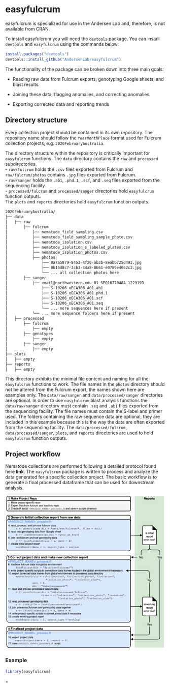 # easyfulcrum

easyfulcrum is specialized for use in the Andersen Lab and, therefore, is not available from CRAN. 

To install easyfulcrum you will need the [`devtools`](https://github.com/hadley/devtools) package. You can install `devtools` and `easyfulcrum` using the commands below:

```r
install.packages("devtools")
devtools::install_github("AndersenLab/easyfulcrum")
```

The functionality of the package can be broken down into three main goals:

+ Reading raw data from Fulcrum exports, genotyping Google sheets, and blast results.

+ Joining these data, flagging anomalies, and correcting anomalies

+ Exporting corrected data and reporting trends

## Directory structure

Every collection project should be contained in its own repository. The repository name should follow the `YearMonthPlace` format used for Fulcrum collection projects, e.g. `2020FebruaryAustralia`.

The directory structure within the repository is critically important for
`easyfulcrum` functions.
The `data` directory contains the  `raw` and `processed` subdirectories.<br>
    - `raw/fulcrum` holds the `.csv` files exported from Fulcrum and `raw/fulcrum/photos` contains `.jpg` files exported from Fulcrum.<br>
    - `raw/sanger` holds the `.ab1`, `.phd.1`, `.scf`, and `.seq` files exported from the sequencing facility.<br>
    - `processed/fulcrum` and `processed/sanger` directories hold `easyfulcrum` function outputs.<br>
The `plots` and `reports` directories hold `easyfulcrum` function outputs.

```
2020FebruaryAustralia/
├── data
│   ├── raw
│       ├── fulcrum
│           ├── nematode_field_sampling.csv
│           ├── nematode_field_sampling_sample_photo.csv
│           ├── nematode_isolation.csv
│           ├── nematode_isolation_s_labeled_plates.csv
│           ├── nematode_isolation_photos.csv
│           ├── photos
│               ├── 0a7a5879-8453-4f20-ab3b-8eabb725d492.jpg
│               ├── 0b16d8c7-3cb3-44a8-8b61-e0789e4062c2.jpg
│               └── ... all collection photos here
│       ├── sanger
│           ├── email@northwestern.edu_01_SEQ1677048A_122319D
│               ├── S-10206_oECA306_A01.ab1
│               ├── S-10206_oECA306_A01.phd.1
│               ├── S-10206_oECA306_A01.scf
│               ├── S-10206_oECA306_A01.seq
│               └── ... more sequences here if present
│           └── ... more sequence folders here if present
│   ├── processed
│       ├── fulcrum
│           ├── empty
│       ├── genotypes
│           ├── empty
│       ├── sanger
│           ├── empty
├── plots
│   ├── empty
├── reports
│   ├── empty
```

This directory exhibits the minimal file content and naming for all the `easyfulcrum` functions to work. The file names in the `photos` directory should not be altered from the Fulcrum export, the names shown here are examples only. The `data/raw/sanger` and `data/processed/sanger` directories are optional. In order to use `easyfulcrum` blast analysis functions the `data/raw/sanger` directory must contain `.seq` and `.ab1` files exported from the sequencing facility. The file names must contain the S-label and primer used. The folders containing the raw sequence data are optional, they are included in this example because this is the way the data are often exported from the sequencing facility. The `data/processed/fulcrum`, `data/processed/sanger`, `plots`, and `reports` directories are used to hold `easyfulcrum` function outputs.

## Project workflow

Nematode collections are performed following a detailed protocol found here **link**. The `easyfulcrum` package is written to process and analyze the data generated for a specific collection project. The basic workflow is to generate a final processed dataframe that can be used for downstream analysis. 

![Project workflow](.readmefiles/easyfulcrum_workflow_1.png)

### Example

```r
library(easyfulcrum)


```
=